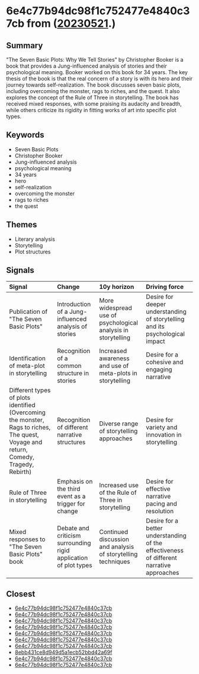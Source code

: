 # 6e4c77b94dc98f1c752477e4840c37cb from ([20230521](https://kghosh.substack.com/p/20230521).)

## Summary

"The Seven Basic Plots: Why We Tell Stories" by Christopher Booker is a book that provides a Jung-influenced analysis of stories and their psychological meaning. Booker worked on this book for 34 years. The key thesis of the book is that the real concern of a story is with its hero and their journey towards self-realization. The book discusses seven basic plots, including overcoming the monster, rags to riches, and the quest. It also explores the concept of the Rule of Three in storytelling. The book has received mixed responses, with some praising its audacity and breadth, while others criticize its rigidity in fitting works of art into specific plot types.

## Keywords

* Seven Basic Plots
* Christopher Booker
* Jung-influenced analysis
* psychological meaning
* 34 years
* hero
* self-realization
* overcoming the monster
* rags to riches
* the quest

## Themes

* Literary analysis
* Storytelling
* Plot structures

## Signals

| Signal                                                                                                                               | Change                                                           | 10y horizon                                                   | Driving force                                                                            |
|:-------------------------------------------------------------------------------------------------------------------------------------|:-----------------------------------------------------------------|:--------------------------------------------------------------|:-----------------------------------------------------------------------------------------|
| Publication of "The Seven Basic Plots"                                                                                               | Introduction of a Jung-influenced analysis of stories            | More widespread use of psychological analysis in storytelling | Desire for deeper understanding of storytelling and its psychological impact             |
| Identification of meta-plot in storytelling                                                                                          | Recognition of a common structure in stories                     | Increased awareness and use of meta-plots in storytelling     | Desire for a cohesive and engaging narrative                                             |
| Different types of plots identified (Overcoming the monster, Rags to riches, The quest, Voyage and return, Comedy, Tragedy, Rebirth) | Recognition of different narrative structures                    | Diverse range of storytelling approaches                      | Desire for variety and innovation in storytelling                                        |
| Rule of Three in storytelling                                                                                                        | Emphasis on the third event as a trigger for change              | Increased use of the Rule of Three in storytelling            | Desire for effective narrative pacing and resolution                                     |
| Mixed responses to "The Seven Basic Plots" book                                                                                      | Debate and criticism surrounding rigid application of plot types | Continued discussion and analysis of storytelling techniques  | Desire for a better understanding of the effectiveness of different narrative approaches |

## Closest

* [6e4c77b94dc98f1c752477e4840c37cb](6e4c77b94dc98f1c752477e4840c37cb)
* [6e4c77b94dc98f1c752477e4840c37cb](6e4c77b94dc98f1c752477e4840c37cb)
* [6e4c77b94dc98f1c752477e4840c37cb](6e4c77b94dc98f1c752477e4840c37cb)
* [6e4c77b94dc98f1c752477e4840c37cb](6e4c77b94dc98f1c752477e4840c37cb)
* [6e4c77b94dc98f1c752477e4840c37cb](6e4c77b94dc98f1c752477e4840c37cb)
* [6e4c77b94dc98f1c752477e4840c37cb](6e4c77b94dc98f1c752477e4840c37cb)
* [6e4c77b94dc98f1c752477e4840c37cb](6e4c77b94dc98f1c752477e4840c37cb)
* [8ebb431ce8d949d5a1ecb52bbd42a69f](8ebb431ce8d949d5a1ecb52bbd42a69f)
* [6e4c77b94dc98f1c752477e4840c37cb](6e4c77b94dc98f1c752477e4840c37cb)
* [6e4c77b94dc98f1c752477e4840c37cb](6e4c77b94dc98f1c752477e4840c37cb)